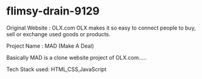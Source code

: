 # flimsy-drain-9129

Original Website : OLX.com
OLX makes it so easy to connect people to buy, sell or exchange used goods or products.

Project Name : MAD (Make A Deal)

Basically MAD is a clone website project of OLX.com.....

Tech Stack used: HTML,CSS,JavaScript

